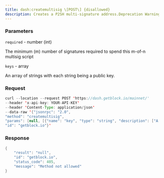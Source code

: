 ```yaml
---
title: dash:createmultisig \[POST\] {disallowed}
description: Creates a P2SH multi-signature address.Deprecation Warning!As of Dash Core 0.17.0, using addresses with createmultisig isunsupported. Clients must use addmultisigaddress to create multisigaddresses.
---
```


### Parameters


`required` - number (int)

The minimum (m) number of signatures required to spend this m-of-n
multisig script

`keys` - array

An array of strings with each string being a public key.

### Request

``` java
curl --location --request POST 'https://dash.getblock.io/mainnet/' 
--header 'x-api-key: YOUR-API-KEY' 
--header 'Content-Type: application/json' 
--data-raw '{"jsonrpc": "2.0",
"method": "createmultisig",
"params": [null, [{"name": "key", "type": "string", "description": ["A public key against which signatures will be checked. There must be at least as many keys as specified by the Required parameter, and there may be more keys."], "value": null}]],
"id": "getblock.io"}'
```

###  Response

``` java
{
    "result": "null",
    "id": "getblock.io",
    "status_code": 405,
    "message": "Method not allowed"
}
```

